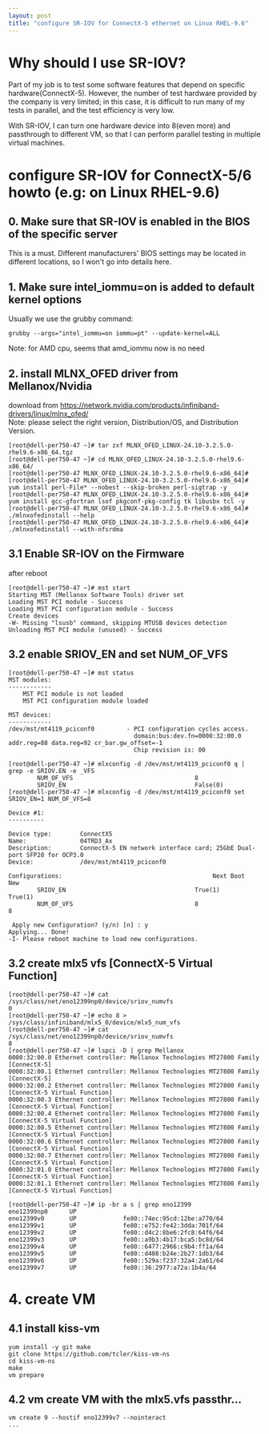 ```yaml
---
layout: post
title: "configure SR-IOV for ConnectX-5 ethernet on Linux RHEL-9.6"
---
```


# Why should I use SR-IOV?
Part of my job is to test some software features that depend on specific hardware(ConnectX-5). 
However, the number of test hardware provided by the company is very limited; in this case, 
it is difficult to run many of my tests in parallel, and the test efficiency is very low.

With SR-IOV, I can turn one hardware device into 8(even more) and passthrough to different VM, 
so that I can perform parallel testing in multiple virtual machines.

# configure SR-IOV for ConnectX-5/6 howto (e.g: on Linux RHEL-9.6)

## 0. Make sure that SR-IOV is enabled in the BIOS of the specific server
This is a must. Different manufacturers' BIOS settings may be located in different locations, 
so I won't go into details here.

## 1. Make sure intel_iommu=on is added to default kernel options
Usually we use the grubby command:  
```
grubby --args="intel_iommu=on iommu=pt" --update-kernel=ALL
```  
Note: for AMD cpu, seems that amd_iommu now is no need

## 2. install MLNX_OFED driver from Mellanox/Nvidia
download from https://network.nvidia.com/products/infiniband-drivers/linux/mlnx_ofed/  
Note: please select the right version, Distribution/OS, and Distribution Version.  
```
[root@dell-per750-47 ~]# tar zxf MLNX_OFED_LINUX-24.10-3.2.5.0-rhel9.6-x86_64.tgz
[root@dell-per750-47 ~]# cd MLNX_OFED_LINUX-24.10-3.2.5.0-rhel9.6-x86_64/
[root@dell-per750-47 MLNX_OFED_LINUX-24.10-3.2.5.0-rhel9.6-x86_64]# 
[root@dell-per750-47 MLNX_OFED_LINUX-24.10-3.2.5.0-rhel9.6-x86_64]# yum install perl-File* --nobest --skip-broken perl-sigtrap -y
[root@dell-per750-47 MLNX_OFED_LINUX-24.10-3.2.5.0-rhel9.6-x86_64]# yum install gcc-gfortran lsof pkgconf-pkg-config tk libusbx tcl -y
[root@dell-per750-47 MLNX_OFED_LINUX-24.10-3.2.5.0-rhel9.6-x86_64]# ./mlnxofedinstall --help
[root@dell-per750-47 MLNX_OFED_LINUX-24.10-3.2.5.0-rhel9.6-x86_64]# ./mlnxofedinstall --with-nfsrdma  
```

## 3.1 Enable SR-IOV on the Firmware
after reboot  
```
[root@dell-per750-47 ~]# mst start
Starting MST (Mellanox Software Tools) driver set
Loading MST PCI module - Success
Loading MST PCI configuration module - Success
Create devices
-W- Missing "lsusb" command, skipping MTUSB devices detection
Unloading MST PCI module (unused) - Success
```

## 3.2 enable SRIOV_EN and set NUM_OF_VFS

```
[root@dell-per750-47 ~]# mst status
MST modules:
------------
    MST PCI module is not loaded
    MST PCI configuration module loaded

MST devices:
------------
/dev/mst/mt4119_pciconf0         - PCI configuration cycles access.
                                   domain:bus:dev.fn=0000:32:00.0 addr.reg=88 data.reg=92 cr_bar.gw_offset=-1
                                   Chip revision is: 00

[root@dell-per750-47 ~]# mlxconfig -d /dev/mst/mt4119_pciconf0 q | grep -e SRIOV.EN -e _VFS
        NUM_OF_VFS                                  8                   
        SRIOV_EN                                    False(0)
[root@dell-per750-47 ~]# mlxconfig -d /dev/mst/mt4119_pciconf0 set SRIOV_EN=1 NUM_OF_VFS=8 

Device #1:
----------

Device type:        ConnectX5           
Name:               04TRD3_Ax           
Description:        ConnectX-5 EN network interface card; 25GbE Dual-port SFP28 for OCP3.0
Device:             /dev/mst/mt4119_pciconf0

Configurations:                                          Next Boot       New
        SRIOV_EN                                    True(1)              True(1)             
        NUM_OF_VFS                                  8                    8                   

 Apply new Configuration? (y/n) [n] : y
Applying... Done!
-I- Please reboot machine to load new configurations.
```

## 3.2 create mlx5 vfs [ConnectX-5 Virtual Function] 
```
[root@dell-per750-47 ~]# cat /sys/class/net/eno12399np0/device/sriov_numvfs 
0
[root@dell-per750-47 ~]# echo 8 > /sys/class/infiniband/mlx5_0/device/mlx5_num_vfs
[root@dell-per750-47 ~]# cat /sys/class/net/eno12399np0/device/sriov_numvfs 
8
[root@dell-per750-47 ~]# lspci -D | grep Mellanox
0000:32:00.0 Ethernet controller: Mellanox Technologies MT27800 Family [ConnectX-5]
0000:32:00.1 Ethernet controller: Mellanox Technologies MT27800 Family [ConnectX-5]
0000:32:00.2 Ethernet controller: Mellanox Technologies MT27800 Family [ConnectX-5 Virtual Function]
0000:32:00.3 Ethernet controller: Mellanox Technologies MT27800 Family [ConnectX-5 Virtual Function]
0000:32:00.4 Ethernet controller: Mellanox Technologies MT27800 Family [ConnectX-5 Virtual Function]
0000:32:00.5 Ethernet controller: Mellanox Technologies MT27800 Family [ConnectX-5 Virtual Function]
0000:32:00.6 Ethernet controller: Mellanox Technologies MT27800 Family [ConnectX-5 Virtual Function]
0000:32:00.7 Ethernet controller: Mellanox Technologies MT27800 Family [ConnectX-5 Virtual Function]
0000:32:01.0 Ethernet controller: Mellanox Technologies MT27800 Family [ConnectX-5 Virtual Function]
0000:32:01.1 Ethernet controller: Mellanox Technologies MT27800 Family [ConnectX-5 Virtual Function]

[root@dell-per750-47 ~]# ip -br a s | grep eno12399
eno12399np0      UP             
eno12399v0       UP             fe80::74ec:95cd:12be:a770/64 
eno12399v1       UP             fe80::e752:fe42:3dda:701f/64 
eno12399v2       UP             fe80::d4c2:8be6:2fc8:64f6/64 
eno12399v3       UP             fe80::a9b3:4b17:bca5:bc8d/64 
eno12399v4       UP             fe80::6477:2966:c9b4:ff1a/64 
eno12399v5       UP             fe80::d408:b24e:2b27:1db3/64 
eno12399v6       UP             fe80::529a:f237:32a4:2a61/64 
eno12399v7       UP             fe80::36:2977:a72a:1b4a/64 

```

# 4. create VM
## 4.1 install kiss-vm
```
yum install -y git make
git clone https://github.com/tcler/kiss-vm-ns
cd kiss-vm-ns
make
vm prepare
```

## 4.2 vm create VM with the mlx5.vfs passthr...
```
vm create 9 --hostif eno12399v7 --nointeract
...
```
